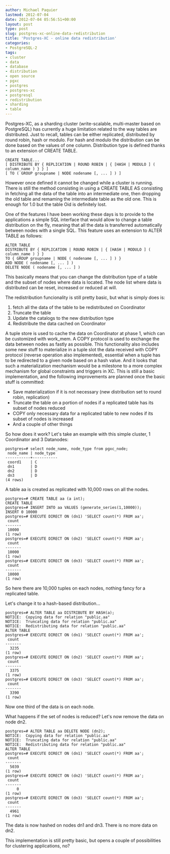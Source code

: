 ```yaml
---
author: Michael Paquier
lastmod: 2012-07-04
date: 2012-07-04 05:56:51+00:00
layout: post
type: post
slug: postgres-xc-online-data-redistribution
title: 'Postgres-XC - online data redistribution'
categories:
- PostgreSQL-2
tags:
- cluster
- data
- database
- distribution
- open source
- pgxc
- postgres
- postgres-xc
- postgresql
- redistribution
- sharding
- table
---
```


Postgres-XC, as a sharding cluster (write-scalable, multi-master based on PostgreSQL) has currently a huge limitation related to the way tables are distributed.
Just to recall, tables can be either replicated, distributed by round robin, hash or modulo. For hash and modulo the distribution can be done based on the values of one column. Distribution type is defined thanks to an extension of CREATE TABLE.

    CREATE TABLE...
    [ DISTRIBUTE BY { REPLICATION | ROUND ROBIN | { [HASH | MODULO ] ( column_name ) } } ]
    [ TO ( GROUP groupname | NODE nodename [, ... ] ) ]

However once defined it cannot be changed while a cluster is running. There is still the method consisting in using a CREATE TABLE AS consisting in fetching all the data of the table into an intermediate one, then dropping the old table and remaming the intermediate table as the old one. This is enough for 1.0 but the table Oid is definitely lost.

One of the features I have been working these days is to provide to the applications a simple SQL interface that would allow to change a table distribution on the fly, meaning that all the data is transferred automatically between nodes with a single SQL.
This feature uses an extension to ALTER TABLE as follows:

    ALTER TABLE
    DISTRIBUTE BY { REPLICATION | ROUND ROBIN | { [HASH | MODULO ] ( column_name ) } }
    TO { GROUP groupname | NODE ( nodename [, ... ] ) }
    ADD NODE ( nodename [, ... ] )
    DELETE NODE ( nodename [, ... ] )

This basically means that you can change the distribution type of a table and the subset of nodes where data is located. The node list where data is distributed can be reset, increased or reduced at will.

The redistribution funcionality is still pretty basic, but what is simply does is:
	
  1. fetch all the data of the table to be redistributed on Coordinator	
  2. Truncate the table
  3. Update the catalogs to the new distribution type
  4. Redistribute the data cached on Coordinator

A tuple store is used to cache the data on Coordinator at phase 1, which can be customized with work\_mem. A COPY protocol is used to exchange the data between nodes as fastly as possible. This functionality also includes some new stuff to materialize in a tuple slot the data received with COPY protocol (reverse operation also implemented), essential when a tuple has to be redirected to a given node based on a hash value. And it looks that such a materialization mechanism would be a milestone to a more complex mechanism for global constraints and triggers in XC.
This is still a basic implementation, and the following improvements are planned once the basic stuff is committed:

  * Save materialization if it is not necessary (new distribution set to round robin, replication)	
  * Truncate the table on a portion of nodes if a replicated table has its subset of nodes reduced
  * COPY only necessary data for a replicated table to new nodes if its subset of nodes is increased
  * And a couple of other things

So how does it work? Let's take an example with this simple cluster, 1 Coordinator and 3 Datanodes:

    postgres=# select node_name, node_type from pgxc_node;
     node_name | node_type 
    -----------+-----------
     coord1    | C
     dn1       | D
     dn2       | D
     dn3       | D
    (4 rows)

A table aa is created as replicated with 10,000 rows on all the nodes.

    postgres=# CREATE TABLE aa (a int);
    CREATE TABLE
    postgres=# INSERT INTO aa VALUES (generate_series(1,10000));
    INSERT 0 10000
    postgres=# EXECUTE DIRECT ON (dn1) 'SELECT count(*) FROM aa';
     count 
    -------
     10000
    (1 row)
    postgres=# EXECUTE DIRECT ON (dn2) 'SELECT count(*) FROM aa';
     count 
    -------
     10000
    (1 row)
    postgres=# EXECUTE DIRECT ON (dn3) 'SELECT count(*) FROM aa';
     count 
    -------
     10000
    (1 row)

So here there are 10,000 tuples on each nodes, nothing fancy for a replicated table.

Let's change it to a hash-based distribution...

    postgres=# ALTER TABLE aa DISTRIBUTE BY HASH(a);
    NOTICE:  Copying data for relation "public.aa"
    NOTICE:  Truncating data for relation "public.aa"
    NOTICE:  Redistributing data for relation "public.aa"
    ALTER TABLE
    postgres=# EXECUTE DIRECT ON (dn1) 'SELECT count(*) FROM aa';
     count 
    -------
      3235
    (1 row)
    postgres=# EXECUTE DIRECT ON (dn2) 'SELECT count(*) FROM aa';
     count 
    -------
      3375
    (1 row)
    postgres=# EXECUTE DIRECT ON (dn3) 'SELECT count(*) FROM aa';
     count 
    -------
      3390
    (1 row)

Now one third of the data is on each node.

What happens if the set of nodes is reduced? Let's now remove the data on node dn2.

    postgres=# ALTER TABLE aa DELETE NODE (dn2);
    NOTICE:  Copying data for relation "public.aa"
    NOTICE:  Truncating data for relation "public.aa"
    NOTICE:  Redistributing data for relation "public.aa"
    ALTER TABLE
    postgres=# EXECUTE DIRECT ON (dn1) 'SELECT count(*) FROM aa';
     count 
    -------
      5039
    (1 row)
    postgres=# EXECUTE DIRECT ON (dn2) 'SELECT count(*) FROM aa';
     count 
    -------
         0
    (1 row)
    postgres=# EXECUTE DIRECT ON (dn3) 'SELECT count(*) FROM aa';
     count 
    -------
      4961
    (1 row)

The data is now hashed on nodes dn1 and dn3. There is no more data on dn2.

This implementation is still pretty basic, but opens a couple of possibilities for clustering applications, no?
